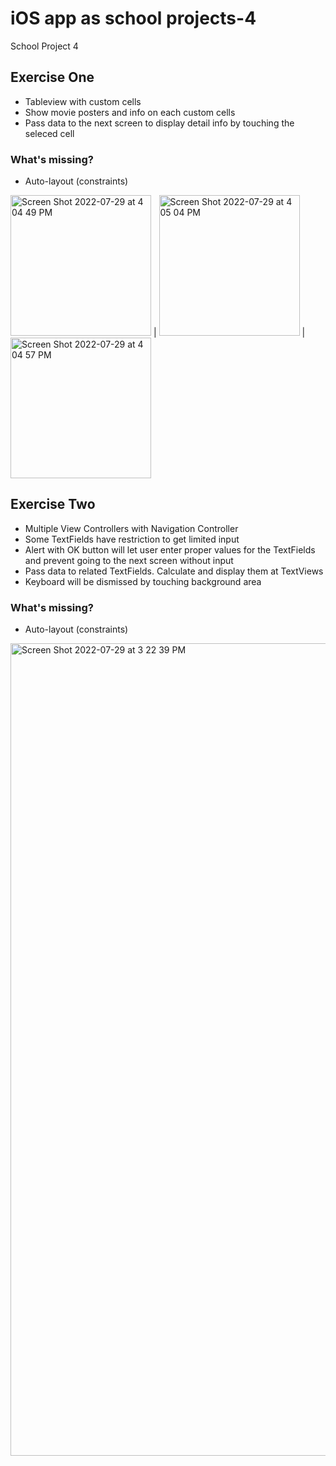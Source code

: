 # iOS app as school projects-4
 School Project 4
## Exercise One
- Tableview with custom cells
- Show movie posters and info on each custom cells
- Pass data to the next screen to display detail info by touching the seleced cell
### What's missing?
- Auto-layout (constraints)

<img width="225" alt="Screen Shot 2022-07-29 at 4 04 49 PM" src="https://user-images.githubusercontent.com/37741042/181835455-0c4a7d80-f89e-494d-971d-3f794c04d00b.png"> |
<img width="225" alt="Screen Shot 2022-07-29 at 4 05 04 PM" src="https://user-images.githubusercontent.com/37741042/181835505-cee50ac5-4388-4dff-965f-105dee6447c4.png"> |
<img width="225" alt="Screen Shot 2022-07-29 at 4 04 57 PM" src="https://user-images.githubusercontent.com/37741042/181835527-495a45ef-2e9b-4eee-8d8d-cbb992460e68.png">


## Exercise Two
- Multiple View Controllers with Navigation Controller
- Some TextFields have restriction to get limited input
- Alert with OK button will let user enter proper values for the TextFields and prevent going to the next screen without input
- Pass data to related TextFields. Calculate and display them at TextViews
- Keyboard will be dismissed by touching background area

### What's missing?
- Auto-layout (constraints)

<img width="1300" alt="Screen Shot 2022-07-29 at 3 22 39 PM" src="https://user-images.githubusercontent.com/37741042/181830021-e7306305-4c74-486f-9e40-52359215b3f4.png">


